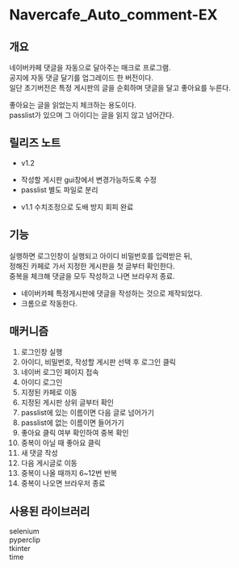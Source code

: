 # Navercafe_Auto_comment-EX

## 개요

네이버카페 댓글을 자동으로 달아주는 매크로 프로그램.  
공지에 자동 댓글 달기를 업그레이드 한 버전이다.  
일단 초기버전은 특정 게시판의 글을 순회하며 댓글을 달고 좋아요를 누른다.

좋아요는 글을 읽었는지 체크하는 용도이다.  
passlist가 있으며 그 아이디는 글을 읽지 않고 넘어간다.

## 릴리즈 노트

- v1.2

* 작성할 게시판 gui창에서 변경가능하도록 수정
* passlist 별도 파일로 분리

- v1.1
  수치조정으로 도배 방지 회피 완료

## 기능

실행하면 로그인창이 실행되고 아이디 비밀번호를 입력받은 뒤,  
정해진 카페로 가서 지정한 게시판을 첫 글부터 확인한다.  
중복을 체크해 댓글을 모두 작성하고 나면 브라우저 종료.

- 네이버카페 특정게시판에 댓글을 작성하는 것으로 제작되었다.
- 크롬으로 작동한다.

## 매커니즘

1. 로그인창 실행
2. 아이디, 비밀번호, 작성할 게시판 선택 후 로그인 클릭
3. 네이버 로그인 페이지 접속
4. 아이디 로그인
5. 지정된 카페로 이동
6. 지정된 게시판 상위 글부터 확인
7. passlist에 있는 이름이면 다음 글로 넘어가기
8. passlist에 없는 이름이면 들어가기
9. 좋아요 클릭 여부 확인하여 중복 확인
10. 중복이 아닐 때 좋아요 클릭
11. 새 댓글 작성
12. 다음 게시글로 이동
13. 중복이 나올 때까지 6~12번 반복
14. 중복이 나오면 브라우저 종료

## 사용된 라이브러리

selenium  
pyperclip  
tkinter  
time
